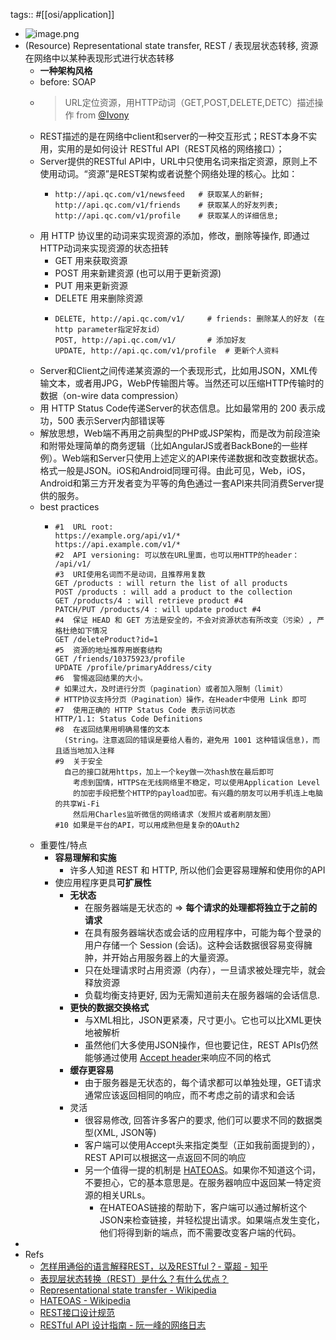 tags:: #[[osi/application]]
- ![image.png](../assets/dev/image_1662468739910_0.png)
- (Resource) Representational state transfer, REST / 表现层状态转移, 资源在网络中以某种表现形式进行状态转移
  - **一种架构风格**
  - before: SOAP
  - > URL定位资源，用HTTP动词（GET,POST,DELETE,DETC）描述操作 from [@Ivony](https://www.zhihu.com/people/6ef2e77274cb0719253a577665cf690e)
  - REST描述的是在网络中client和server的一种交互形式；REST本身不实用，实用的是如何设计 RESTful API（REST风格的网络接口）；
  - Server提供的RESTful API中，URL中只使用名词来指定资源，原则上不使用动词。“资源”是REST架构或者说整个网络处理的核心。比如：
    - ```
      http://api.qc.com/v1/newsfeed   # 获取某人的新鲜;
      http://api.qc.com/v1/friends    # 获取某人的好友列表;
      http://api.qc.com/v1/profile    # 获取某人的详细信息;
      ```
  - 用 HTTP 协议里的动词来实现资源的添加，修改，删除等操作, 即通过HTTP动词来实现资源的状态扭转
    - GET 用来获取资源
    - POST 用来新建资源 (也可以用于更新资源)
    - PUT 用来更新资源
    - DELETE 用来删除资源
    - ```
      DELETE, http://api.qc.com/v1/     # friends: 删除某人的好友 (在http parameter指定好友id）
      POST, http://api.qc.com/v1/       # 添加好友
      UPDATE, http://api.qc.com/v1/profile  # 更新个人资料
      ```
  - Server和Client之间传递某资源的一个表现形式，比如用JSON，XML传输文本，或者用JPG，WebP传输图片等。当然还可以压缩HTTP传输时的数据（on-wire data compression）
  - 用 HTTP Status Code传递Server的状态信息。比如最常用的 200 表示成功，500 表示Server内部错误等
  - 解放思想，Web端不再用之前典型的PHP或JSP架构，而是改为前段渲染和附带处理简单的商务逻辑（比如AngularJS或者BackBone的一些样例）。Web端和Server只使用上述定义的API来传递数据和改变数据状态。格式一般是JSON。iOS和Android同理可得。由此可见，Web，iOS，Android和第三方开发者变为平等的角色通过一套API来共同消费Server提供的服务。
  - best practices
    - ```
      #1  URL root:
      https://example.org/api/v1/*
      https://api.example.com/v1/*
      #2  API versioning: 可以放在URL里面，也可以用HTTP的header：
      /api/v1/
      #3  URI使用名词而不是动词，且推荐用复数
      GET /products : will return the list of all products
      POST /products : will add a product to the collection
      GET /products/4 : will retrieve product #4
      PATCH/PUT /products/4 : will update product #4
      #4  保证 HEAD 和 GET 方法是安全的，不会对资源状态有所改变（污染）, 严格杜绝如下情况
      GET /deleteProduct?id=1
      #5  资源的地址推荐用嵌套结构
      GET /friends/10375923/profile
      UPDATE /profile/primaryAddress/city
      #6  警惕返回结果的大小。
      # 如果过大，及时进行分页（pagination）或者加入限制（limit）
      # HTTP协议支持分页（Pagination）操作，在Header中使用 Link 即可
      #7  使用正确的 HTTP Status Code 表示访问状态
      HTTP/1.1: Status Code Definitions
      #8  在返回结果用明确易懂的文本
        (String。注意返回的错误是要给人看的，避免用 1001 这种错误信息)，而且适当地加入注释
      #9  关于安全
        自己的接口就用https，加上一个key做一次hash放在最后即可
          考虑到国情，HTTPS在无线网络里不稳定，可以使用Application Level
          的加密手段把整个HTTP的payload加密。有兴趣的朋友可以用手机连上电脑的共享Wi-Fi
          然后用Charles监听微信的网络请求（发照片或者刷朋友圈）
      #10 如果是平台的API，可以用成熟但是复杂的OAuth2
      ```
  - 重要性/特点
    - **容易理解和实施**
      - 许多人知道 REST 和 HTTP, 所以他们会更容易理解和使用你的API
    - 使应用程序更具**可扩展性**
      - **无状态**
        - 在服务器端是无状态的 => **每个请求的处理都将独立于之前的请求**
        - 在具有服务器端状态或会话的应用程序中，可能为每个登录的用户存储一个 Session (会话)。这种会话数据很容易变得臃肿，并开始占用服务器上的大量资源。
        - 只在处理请求时占用资源（内存），一旦请求被处理完毕，就会释放资源
        - 负载均衡支持更好, 因为无需知道前夫在服务器端的会话信息.
      - **更快的数据交换格式**
        - 与XML相比，JSON更紧凑，尺寸更小。它也可以比XML更快地被解析
        - 虽然他们大多使用JSON操作，但也要记住，REST APIs仍然能够通过使用 [Accept header](https://developer.mozilla.org/en-US/docs/Web/HTTP/Headers/Accept)来响应不同的格式
      - **缓存更容易**
        - 由于服务器是无状态的，每个请求都可以单独处理，GET请求通常应该返回相同的响应，而不考虑之前的请求和会话
      - 灵活
        - 很容易修改, 回答许多客户的要求, 他们可以要求不同的数据类型(XML, JSON等)
        - 客户端可以使用Accept头来指定类型（正如我前面提到的），REST API可以根据这一点返回不同的响应
        - 另一个值得一提的机制是 [HATEOAS](https://www.wikiwand.com/en/HATEOAS#:~:text=Hypermedia%20as%20the%20Engine%20of,provid%20information%20dynamically%20through%20hypermedia%E3%80%82)。如果你不知道这个词，不要担心，它的基本意思是。在服务器响应中返回某一特定资源的相关URLs。
          - 在HATEOAS链接的帮助下，客户端可以通过解析这个JSON来检查链接，并轻松提出请求。如果端点发生变化，他们将得到新的端点，而不需要改变客户端的代码。
-
- Refs
  - [怎样用通俗的语言解释REST，以及RESTful？- 覃超  - 知乎](https://www.zhihu.com/question/28557115/answer/48094438)
  - [表现层状态转换（REST）是什么？有什么优点？](https://chinese.freecodecamp.org/news/benefits-of-rest/)
  - [Representational state transfer - Wikipedia](https://en.wikipedia.org/wiki/Representational_state_transfer)
  - [HATEOAS - Wikipedia](https://en.wikipedia.org/wiki/HATEOAS)
  - [REST接口设计规范](https://wangwei.info/about-rest-api/)
  - [RESTful API 设计指南 - 阮一峰的网络日志](https://www.ruanyifeng.com/blog/2014/05/restful_api.html)